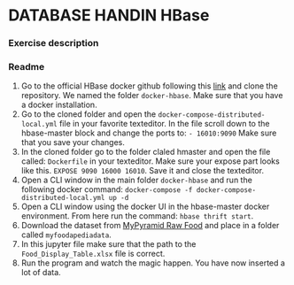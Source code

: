# DATABASE HANDIN HBase

### Exercise description

### Readme 

1. Go to the official HBase docker github following this [link](https://github.com/big-data-europe/docker-hbase) and clone the repository. We named the folder `docker-hbase`. Make sure that you have a docker installation. 
2. Go to the cloned folder and open the `docker-compose-distributed-local.yml` file in your favorite texteditor. In the file scroll down to the hbase-master block and change the ports to: 
	`- 16010:9090`
Make sure that you save your changes. 
3. In the cloned folder go to the folder claled hmaster and open the file called: `Dockerfile` in your texteditor. Make sure your expose part looks like this. `EXPOSE 9090 16000 16010`. Save it and close the texteditor. 
4. Open a CLI window in the main folder `docker-hbase` and run the following docker command: 
`docker-compose -f docker-compose-distributed-local.yml up -d`
5. Open a CLI window using the docker UI in the hbase-master docker environment. 
From here run the command: `hbase thrift start`. 
6. Download the dataset from [MyPyramid Raw Food](https://catalog.data.gov/dataset/mypyramid-food-raw-data) and place in a folder called `myfoodapediadata`. 
7. In this jupyter file make sure that the path to the `Food_Display_Table.xlsx` file is correct. 
8. Run the program and watch the magic happen. You have now inserted a lot of data. 





